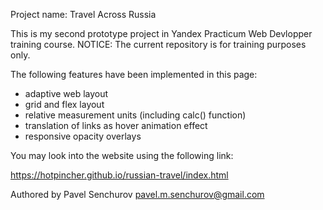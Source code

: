Project name: Travel Across Russia


This is my second prototype project in Yandex Practicum Web Devlopper training course. 
NOTICE: The current repository is for training purposes only. 

The following features have been implemented in this page:

- adaptive web layout
- grid and flex layout
- relative measurement units (including calc() function)
- translation of links as hover animation effect
- responsive opacity overlays

You may look into the website using the following link:

https://hotpincher.github.io/russian-travel/index.html


Authored by Pavel Senchurov
pavel.m.senchurov@gmail.com
